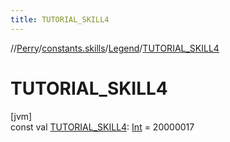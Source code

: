 ```yaml
---
title: TUTORIAL_SKILL4
---
```

//[Perry](../../../index.html)/[constants.skills](../index.html)/[Legend](index.html)/[TUTORIAL_SKILL4](-t-u-t-o-r-i-a-l_-s-k-i-l-l4.html)



# TUTORIAL_SKILL4



[jvm]\
const val [TUTORIAL_SKILL4](-t-u-t-o-r-i-a-l_-s-k-i-l-l4.html): [Int](https://kotlinlang.org/api/latest/jvm/stdlib/kotlin/-int/index.html) = 20000017





